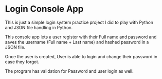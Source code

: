 # Login Console App
This is just a simple login system practice project I did to play with Python and JSON file handling in 
Python.

This console app lets a user register with their Full name and password and
saves the username (Full name + Last name) and hashed password in a JSON file.

Once the user is created, User is able to login and change their password in case they forgot.

The program has validation for Password and user login as well.


